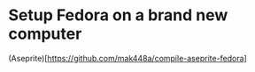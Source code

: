 # Setup Fedora on a brand new computer
(Aseprite)[https://github.com/mak448a/compile-aseprite-fedora]
